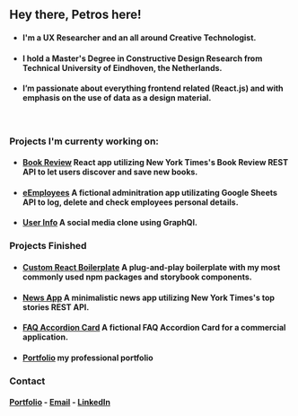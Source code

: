 ## Hey there, Petros here!

- #### I'm a UX Researcher and an all around Creative Technologist. 
- #### I hold a Master's Degree in Constructive Design Research from Technical University of Eindhoven, the Netherlands.
- #### I’m passionate about everything frontend related (React.js) and with emphasis on the use of data as a design material.
<br/>

### Projects I'm currenty working on:
- #### [Book Review](https://github.com/petros-chantz/Book-Review-app) React app utilizing New York Times's Book Review REST API to let users discover and save new books. 
- #### [eEmployees]() A fictional adminitration app utilizating Google Sheets API to log, delete and check employees personal details. 
- #### [User Info]() A social media clone using GraphQl. 

### Projects Finished 
- #### [Custom React Boilerplate](https://github.com/petros-chantz/custom_react_boilerplate) A plug-and-play boilerplate with my most commonly used npm packages and storybook components.
- #### [News App](https://github.com/petros-chantz/News-app) A minimalistic news app utilizing New York Times's top stories REST API.
- #### [FAQ Accordion Card](https://github.com/petros-chantz/FAQ-app) A fictional FAQ Accordion Card for a commercial application.
- #### [Portfolio](https://github.com/petros-chantz/test-portfolio) my professional portfolio

### Contact
#### [Portfolio](https://petros-chantzopoulos.com/) -   [Email](petros.chantz@gmail.com) -   [LinkedIn](https://www.linkedin.com/in/petroschantz/)
